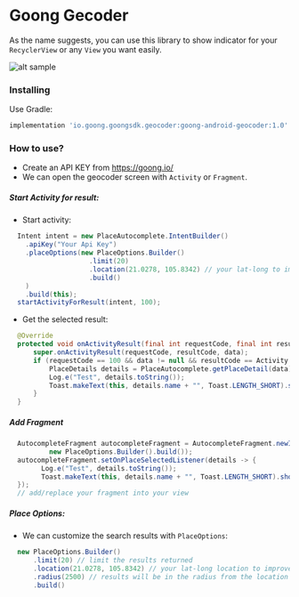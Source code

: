 # Goong Gecoder
As the name suggests, you can use this library to show indicator for your `RecyclerView` or any `View` you want easily.

![alt sample](https://user-images.githubusercontent.com/962484/74703802-f8932980-5240-11ea-87e8-62b12261a7e7.png)
### Installing
Use Gradle:
```gradle
implementation 'io.goong.goongsdk.geocoder:goong-android-geocoder:1.0'
```
### How to use?
- Create an API KEY from https://goong.io/
- We can open the geocoder screen with `Activity` or `Fragment`.
##### Start Activity for result:
- Start activity:
```java
  Intent intent = new PlaceAutocomplete.IntentBuilder()
    .apiKey("Your Api Key")
    .placeOptions(new PlaceOptions.Builder()
                    .limit(20)
                    .location(21.0278, 105.8342) // your lat-long to improve search results
                    .build()
    )
    .build(this);
  startActivityForResult(intent, 100);
```
- Get the selected result:
```java
  @Override
  protected void onActivityResult(final int requestCode, final int resultCode, @Nullable final Intent data) {
      super.onActivityResult(requestCode, resultCode, data);
      if (requestCode == 100 && data != null && resultCode == Activity.RESULT_OK) {
          PlaceDetails details = PlaceAutocomplete.getPlaceDetail(data);
          Log.e("Test", details.toString());
          Toast.makeText(this, details.name + "", Toast.LENGTH_SHORT).show();
      }
  }
```
##### Add Fragment
```java
  AutocompleteFragment autocompleteFragment = AutocompleteFragment.newInstance("Your API Key",
          new PlaceOptions.Builder().build());
  autocompleteFragment.setOnPlaceSelectedListener(details -> {
        Log.e("Test", details.toString());
        Toast.makeText(this, details.name + "", Toast.LENGTH_SHORT).show();
  });
  // add/replace your fragment into your view
```
##### Place Options:
- We can customize the search results with `PlaceOptions`:
```java
  new PlaceOptions.Builder()
      .limit(20) // limit the results returned
      .location(21.0278, 105.8342) // your lat-long location to improve search results. This is recommended
      .radius(2500) // results will be in the radius from the location you provided above
      .build()
```

